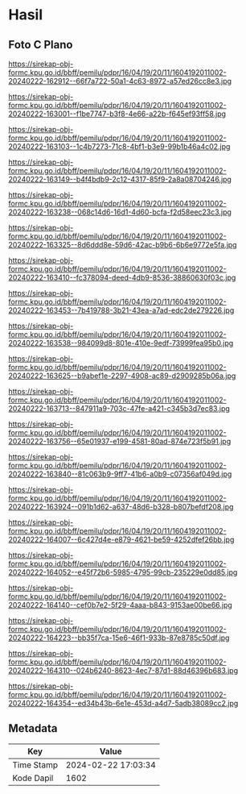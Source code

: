 # Hasil

## Foto C Plano

https://sirekap-obj-formc.kpu.go.id/bbff/pemilu/pdpr/16/04/19/20/11/1604192011002-20240222-162912--66f7a722-50a1-4c63-8972-a57ed26cc8e3.jpg

https://sirekap-obj-formc.kpu.go.id/bbff/pemilu/pdpr/16/04/19/20/11/1604192011002-20240222-163001--f1be7747-b3f8-4e66-a22b-f645ef93ff58.jpg

https://sirekap-obj-formc.kpu.go.id/bbff/pemilu/pdpr/16/04/19/20/11/1604192011002-20240222-163103--1c4b7273-71c8-4bf1-b3e9-99b1b46a4c02.jpg

https://sirekap-obj-formc.kpu.go.id/bbff/pemilu/pdpr/16/04/19/20/11/1604192011002-20240222-163149--b4f4bdb9-2c12-4317-85f9-2a8a08704246.jpg

https://sirekap-obj-formc.kpu.go.id/bbff/pemilu/pdpr/16/04/19/20/11/1604192011002-20240222-163238--068c14d6-16d1-4d60-bcfa-f2d58eec23c3.jpg

https://sirekap-obj-formc.kpu.go.id/bbff/pemilu/pdpr/16/04/19/20/11/1604192011002-20240222-163325--8d6ddd8e-59d6-42ac-b9b6-6b6e9772e5fa.jpg

https://sirekap-obj-formc.kpu.go.id/bbff/pemilu/pdpr/16/04/19/20/11/1604192011002-20240222-163410--fc378094-deed-4db9-8536-38860630f03c.jpg

https://sirekap-obj-formc.kpu.go.id/bbff/pemilu/pdpr/16/04/19/20/11/1604192011002-20240222-163453--7b419788-3b21-43ea-a7ad-edc2de279226.jpg

https://sirekap-obj-formc.kpu.go.id/bbff/pemilu/pdpr/16/04/19/20/11/1604192011002-20240222-163538--984099d8-801e-410e-9edf-73999fea95b0.jpg

https://sirekap-obj-formc.kpu.go.id/bbff/pemilu/pdpr/16/04/19/20/11/1604192011002-20240222-163625--b9abef1e-2297-4908-ac89-d2909285b06a.jpg

https://sirekap-obj-formc.kpu.go.id/bbff/pemilu/pdpr/16/04/19/20/11/1604192011002-20240222-163713--847911a9-703c-47fe-a421-c345b3d7ec83.jpg

https://sirekap-obj-formc.kpu.go.id/bbff/pemilu/pdpr/16/04/19/20/11/1604192011002-20240222-163756--65e01937-e199-4581-80ad-874e723f5b91.jpg

https://sirekap-obj-formc.kpu.go.id/bbff/pemilu/pdpr/16/04/19/20/11/1604192011002-20240222-163840--81c063b9-9ff7-41b6-a0b9-c07356af049d.jpg

https://sirekap-obj-formc.kpu.go.id/bbff/pemilu/pdpr/16/04/19/20/11/1604192011002-20240222-163924--091b1d62-a637-48d6-b328-b807befdf208.jpg

https://sirekap-obj-formc.kpu.go.id/bbff/pemilu/pdpr/16/04/19/20/11/1604192011002-20240222-164007--6c427d4e-e879-4621-be59-4252dfef26bb.jpg

https://sirekap-obj-formc.kpu.go.id/bbff/pemilu/pdpr/16/04/19/20/11/1604192011002-20240222-164052--e45f72b6-5985-4795-99cb-235229e0dd85.jpg

https://sirekap-obj-formc.kpu.go.id/bbff/pemilu/pdpr/16/04/19/20/11/1604192011002-20240222-164140--cef0b7e2-5f29-4aaa-b843-9153ae00be66.jpg

https://sirekap-obj-formc.kpu.go.id/bbff/pemilu/pdpr/16/04/19/20/11/1604192011002-20240222-164223--bb35f7ca-15e6-46f1-933b-87e8785c50df.jpg

https://sirekap-obj-formc.kpu.go.id/bbff/pemilu/pdpr/16/04/19/20/11/1604192011002-20240222-164310--024b6240-8623-4ec7-87d1-88d46396b683.jpg

https://sirekap-obj-formc.kpu.go.id/bbff/pemilu/pdpr/16/04/19/20/11/1604192011002-20240222-164354--ed34b43b-6e1e-453d-a4d7-5adb38089cc2.jpg


## Metadata

| Key        | Value               |
| ---------- | ------------------- |
| Time Stamp | 2024-02-22 17:03:34 |
| Kode Dapil | 1602                |



